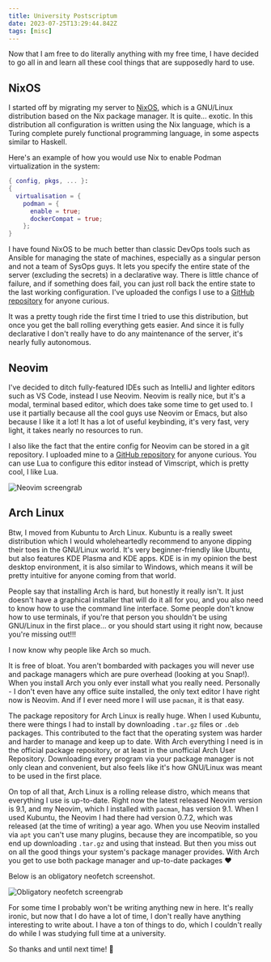 ```yaml
---
title: University Postscriptum
date: 2023-07-25T13:29:44.842Z
tags: [misc]
---
```


Now that I am free to do literally anything with my free time, I have decided to go all in and learn all these cool things that are supposedly hard to use.


## NixOS

I started off by migrating my server to [NixOS](https://nixos.org/), which is a GNU/Linux distribution based on the Nix package manager. It is quite... exotic. In this distribution all configuration is written using the Nix language, which is a Turing complete purely functional programming language, in some aspects similar to Haskell.

Here's an example of how you would use Nix to enable Podman virtualization in the system:

```nix
{ config, pkgs, ... }:
{
  virtualisation = {
    podman = {
      enable = true;
      dockerCompat = true;
    };
}
```

I have found NixOS to be much better than classic DevOps tools such as Ansible for managing the state of machines, especially as a singular person and not a team of SysOps guys. It lets you specify the entire state of the server (excluding the secrets) in a declarative way. There is little chance of failure, and if something does fail, you can just roll back the entire state to the last working configuration. I've uploaded the configs I use to a [GitHub repository](https://github.com/kamoshi/server/blob/main/hosts/kamoshi/configuration.nix) for anyone curious.

It was a pretty tough ride the first time I tried to use this distribution, but once you get the ball rolling everything gets easier. And since it is fully declarative I don't really have to do any maintenance of the server, it's nearly fully autonomous.


## Neovim

I've decided to ditch fully-featured IDEs such as IntelliJ and lighter editors such as VS Code, instead I use Neovim. Neovim is really nice, but it's a modal, terminal based editor, which does take some time to get used to. I use it partially because all the cool guys use Neovim or Emacs, but also because I like it a lot! It has a lot of useful keybinding, it's very fast, very light, it takes nearly no resources to run.

I also like the fact that the entire config for Neovim can be stored in a git repository. I uploaded mine to a [GitHub repository](https://github.com/kamoshi/dotfiles/tree/main/nvim) for anyone curious. You can use Lua to configure this editor instead of Vimscript, which is pretty cool, I like Lua.

![Neovim screengrab](neovim.png)


## Arch Linux

Btw, I moved from Kubuntu to Arch Linux. Kubuntu is a really sweet distribution which I would wholeheartedly recommend to anyone dipping their toes in the GNU/Linux world. It's very beginner-friendly like Ubuntu, but also features KDE Plasma and KDE apps. KDE is in my opinion the best desktop environment, it is also similar to Windows, which means it will be pretty intuitive for anyone coming from that world.

People say that installing Arch is hard, but honestly it really isn't. It just doesn't have a graphical installer that will do it all for you, and you also need to know how to use the command line interface. Some people don't know how to use terminals, if you're that person you shouldn't be using GNU/Linux in the first place... or you should start using it right now, because you're missing out!!!

I now know why people like Arch so much.

It is free of bloat. You aren't bombarded with packages you will never use and package managers which are pure overhead (looking at you Snap!). When you install Arch you only ever install what you really need. Personally - I don't even have any office suite installed, the only text editor I have right now is Neovim. And if I ever need more I will use `pacman`, it is that easy.

The package repository for Arch Linux is really huge. When I used Kubuntu, there were things I had to install by downloading `.tar.gz` files or `.deb` packages. This contributed to the fact that the operating system was harder and harder to manage and keep up to date. With Arch everything I need is in the official package repository, or at least in the unofficial Arch User Repository. Downloading every program via your package manager is not only clean and convenient, but also feels like it's how GNU/Linux was meant to be used in the first place.

On top of all that, Arch Linux is a rolling release distro, which means that everything I use is up-to-date. Right now the latest released Neovim version is 9.1, and my Neovim, which I installed with `pacman`, has version 9.1. When I used Kubuntu, the Neovim I had there had version 0.7.2, which was released (at the time of writing) a year ago. When you use Neovim installed via `apt` you can't use many plugins, because they are incompatible, so you end up downloading `.tar.gz` and using that instead. But then you miss out on all the good things your system's package manager provides. With Arch you get to use both package manager and up-to-date packages :heart:

Below is an obligatory neofetch screenshot.

![Obligatory neofetch screengrab](arch.png)


For some time I probably won't be writing anything new in here. It's really ironic, but now that I do have a lot of time, I don't really have anything interesting to write about. I have a ton of things to do, which I couldn't really do while I was studying full time at a university.

So thanks and until next time! :wave:
